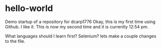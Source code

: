 

# hello-world
Demo startup of a repository for dcarp1776
Okay, this is my first time using Github.  I like it. This is now my second time and it is currently 12:54 pm.

What languages should I learn first?  Selenium?
lets make a couple changes to the file.
